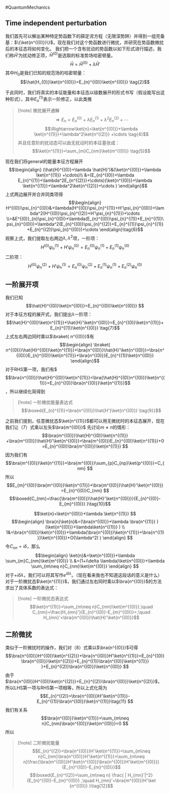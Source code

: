 #QuantumMechanics 

## Time independent perturbation
我们首先可以解出某种特定势函数下的薛定谔方程（无限深势阱）并得到一组完备基：$\{\ket{n^{(0)}}\}$，现在我们对这个势函数进行微扰，并研究在势函数微扰后的本征态将如何变化。
我们把一个含有扰动的势函数以如下形式进行描述，我们称$\hat{H}'$为扰动修正项，$\hat{H}^{(0)}$是选取的标准势场哈密顿量。
$$\hat{H}=\hat{H}^{(0)}+\lambda  \hat{H}'\tag{1}$$
其中$H_{0}$是我们已知的规范场的哈密顿量：
$$\hat{H_{0}}\ket{n^{(0)}}=E_{n}^{(0)}\ket{n^{(0)}}  \tag{2}$$

于此同时，我们将真实的本征能量和本征态以级数展开的形式书写（假设能写出这种形式），其中$E_{n}^{(1)}$表示一阶修正，以此类推
>[!note] 微扰展开通解
>$$\Rightarrow E_{n}=E_{n}^{(0)}+\lambda E_{n}^{(1)}+\lambda^2E_{n}^{(2)}+\cdots\tag{3}$$
>$$\Rightarrow\ket{n}=\ket{n^{(0)}}+\lambda \ket{n^{(1)}}+\lambda^2\ket{n^{(2)}} +\cdots  \tag{4}$$
并且任意阶的扰动态可以由无扰动时的本征基张成：
$$\ket{n^{(1)}}=\sum_{m}C_{nm}\ket{m^{(0)}}  \tag{5}$$


现在我们将general的能量本征方程展开
$$\begin{align}
(\hat{H}^{(0)}+\lambda  \hat{H}')&(\ket{n^{(0)}}+\lambda \ket{n^{(1)}}  +\cdots)\\
&=(E_{n}^{(0)}+\lambda E_{n}^{(1)}+\lambda^2E_{n^{(2)}}+\cdots)(\ket{n^{(0)}}+\lambda \ket{n^{(1)}}+\lambda^2\ket{n^{(2)}}+\cdots   )
\end{align}$$
上式两边展开并合并同类项得
$$\begin{align}
H^{(0)}\psi_{n}^{(0)}&+\lambda(H^{(0)}\psi_{n}^{(1)}+H'\psi_{n}^{(0)})+\lambda^2(H^{(0)}\psi_{n}^{(2)}+H'\psi_{n}^{(1)})+\cdots \\=&E^{(0)}_{n}\psi_{n}^{(0)}+\lambda(E_{n}^{(0)}\psi_{n}^{(1)}+E_{n}^{(1)}\psi_{n}^{(0)})+\lambda^2(E_{n}^{(0)}\psi_{n}^{(2)}+E_{n}^{(1)}\psi_{n}^{(1)}+E_{n}^{(2)}\psi_{n}^{(0)})+\cdots
\end{align}\tag{6}$$
观察上式，我们提取左右两边$\lambda,\lambda^2$项，一阶项：
$$H^{(0)}\psi_{n}^{(1)}+H'\psi_{n}^{(0)}=E_{n}^{(0)}\psi_{n}^{(1)}+E_{n}^{(1)}\psi_{n}^{(0)}\tag{7}$$
二阶项：
$$H^{(0)}\psi_{n}^{(2)}+H'\psi_{n}^{(1)}=E_{n}^{(0)}\psi_{n}^{(2)}+E_{n}^{(1)}\psi_{n}^{(1)}+E_{n}^{(2)}\psi_{n}^{(0)}\tag{8}$$
## 一阶展开项
我们已知
$$\hat{H}^{(0)}\ket{n^{(0)}}=E_{n}^{(0)}\ket{n^{(0)}}  $$
对于本征方程的展开式，我们提出$\lambda$一阶项：
$$\hat{H}^{(0)}\ket{n^{(1)}}+\hat{H}'\ket{n^{(0)}}=E_{n}^{(0)}\ket{n^{(1)}}+E_{n}^{(1)}\ket{n^{(0)}}    \tag{7}$$
上式左右两边同时乘以$\braket{ n^{(0)}}$有
$$\begin{align}
\braket{ n^{(0)}}\hat{H}^{(0)}\ket{n^{(1)}}+\bra{n^{(0)}}\hat{H}'\ket{n^{(0)}}=\bra{n^{(0)}}E_{n}^{(0)}\ket{n^{(1)}}+\bra{n^{(0)}}E_{n}^{(1)}\ket{n^{(0)}}        
\end{align}$$
对于RHS第一项，我们有$$$\bra{n^{(0)}}\hat{H}^{(0)}\ket{n^{(1)}}=\bra{\hat{H}^{(0)}n^{(0)}}\ket{n^{(1)}}=E_{n}^{(0)}\bra{n^{(0)}}\ket{n^{(1)}}$$，所以继续化简得到
>[!note] 一阶微扰能量表达式
$$\boxed{E_{n}^{(1)}=\bra{n^{(0)}}\hat{H'}\ket{n^{(0)}}  \tag{9}}$$

之前我们提到，任意微扰态$\ket{n^{(1)}}$都可以用无微扰时的本征态展开，现在我们让（7）式乘以左矢$\bra{m^{(0)}}$
先讨论$m\neq n$的情形：
$$\bra{m^{(0)}}\hat{H}^{(0)}\ket{n^{(1)}} +\bra{m^{(0)}}\hat{H}'\ket{n^{(0)}}=\bra{m^{(0)}}E_{n}^{(0)}\ket{n^{(1)}}+0=E_{n}^{(0)}\bra{m^{(0)}}\ket{n^{(1)}}   $$
因为我们有
$$\bra{m^{(0)}}\ket{n^{(1)}}=\bra{m^{(0)}}\sum_{p}C_{np}\ket{p^{(0)}}=C_{nm}    $$
所以
$$E_{m}^{(0)}\bra{m^{(0)}}\ket{n^{(1)}}+\bra{m^{(0)}}\hat{H}'\ket{n^{(0)}}=E_{n}^{(0)}C_{nm}    $$
$$\boxed{C_{nm}=\frac{\bra{m^{(0)}}\hat{H}'\ket{n^{(0)}}}{E_{n}^{(0)}-E_{m}^{(0)}}  }\tag{10}$$




$$\ket{n}=\ket{n^{(0)}}+\lambda \ket{n^{(1)}}    $$
$$\begin{align}
\bra{n}\ket{n}&=(\bra{n^{(0)}}+\lambda \bra{n^{(1)}}  )(\ket{n^{(0)}}+\lambda\ket{n^{(1)}}  )  \\
1&=\bra{n^{(0)}}\ket{n^{(0)}}+\lambda(\bra{n^{(0)}}\ket{n^{(1)}}+\bra{n^{(1)}}\ket{n^{(0)}}+O(\lambda^2)    )  
\end{align} $$
令$C_{nn}=i\delta$，那么
$$\begin{align}
\ket{n}&=\ket{n^{(0)}}+\lambda \sum_{m}C_{nm}\ket{m^{(0)}}  \\
&=(1+i\delta \lambda)\ket{n^{(0)}}+\lambda \sum_{m\neq n}C_{nm}\ket{m^{(0)}}  
\end{align}  $$
对于$+i\delta \lambda$，我们可以将其写作$e^{i\delta \lambda}$。（现在看来我也不知道这段话的意义是什么）
对于一阶微扰态$\ket{n^{(1)}}$，我们通过左右同时乘以$\bra{n^{(0)}}$的方法求出了具体系数的表达式：
>[!note] 一阶微扰态表达式
>$$\ket{n^{(1)}}=\sum_{m\neq n}C_{nm}\ket{m^{(0)}},\quad C_{nm}=\frac{H_{mn}'}{E_{n}^{(0)}-E_{m}^{(0)}}=,\quad H_{mn}'=\bra{m^{(0)}}\hat{H}'\ket{n^{(0)}}$$

## 二阶微扰
类似于一阶微扰时的操作，我们对（8）式乘以$\bra{n^{(0)}}$可得
$$\bra{n^{(0)}}H^{(0)}\ket{n^{(2)}}+\bra{n^{(0)}}H'\ket{n^{(1)}}=E_{n}^{(0)}\bra{n^{(0)}}\ket{n^{(2)}}+E_{n}^{(1)}\bra{n^{(0)}\ket{n^{(1)}} }+E_{n}^{(2)}\bra{n^{(0)}}\ket{n^{(0)}}         $$
由于$\bra{n^{(0)}}H^{(0)}\ket{n^{(2)}}=E_{n}^{(2)}\bra{n^{(0)}}\ket{n^{(2)}}$，所以LHS第一项与RHS第一项相等，所以上式化简为
$$E_{n}^{(2)}=\bra{n^{(0)}}H'\ket{n^{(1)}}-E_{n}^{(1)}\bra{n^{(0)}}\ket{n^{(1)}}\tag{11}    $$
我们有关系
$$\bra{n^{(0)}}\ket{n^{(1)}}=\sum_{m\neq n}C_{nm}\bra{n^{(0)}}\ket{m^{(0)}}=0    $$
所以
>[!note] 二阶微扰能量
>$$E_{n}^{(2)}=\bra{n^{(0)}}H'\ket{n^{(1)}}=\sum_{m\neq n}C_{nm}\bra{n^{(0)}}H'\ket{n^{(1)}}=\sum_{m\neq n}\frac{\bra{m^{(0)}}H'\ket{n^{(0)}}\bra{n^{(0)}}H'\ket{m^{(0)}}}{E_{n}^{(0)}-E_{m}^{(0)}}$$
>$$\boxed{E_{n}^{(2)}=\sum_{m\neq n} \frac{ | H_{mn}'|^2}{E_{n}^{(0)}-E_{m}^{(0)}} ,\quad H_{mn}'=\bra{m^{(0)}}H'\ket {n^{(0)}}  }\tag{12}$$